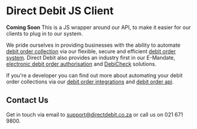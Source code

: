 # Direct Debit JS Client

**Coming Soon** This is a JS wrapper around our API, to make it easier for our clients to plug in to our system.

We pride ourselves in providing businesses with the ability to automate [debit order collection](https://www.directdebit.co.za) via our flexible, secure and efficient [debit order system](https://www.directdebit.co.za). Direct Debit also provides an industry first in our E-Mandate, [electronic debit order authorisation](https://www.emandate.co.za) and [DebiCheck](https://www.directdebit.co.za/debicheck) solutions.

If you're a developer you can find out more about automating your debit order collections via our [debit order integrations](https://www.directdebit.co.za/debit-order-integrations) and [debit order api](https://docs.directdebit.co.za/start/developers).

## Contact Us

Get in touch via email to [support@directdebit.co.za](mailto:support@directdebit.co.za) or call us on 021 671 9800.
